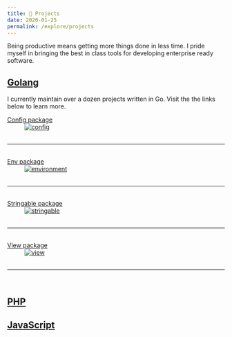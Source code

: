 ```yaml
---
title: 💼 Projects
date: 2020-01-25
permalink: /explore/projects
---
```


Being productive means getting more things done in less time. I pride myself in bringing the best in class tools for developing enterprise ready software.

## <a href="https://reglue4go.github.io" target="_blank">Golang</a>

I currently maintain over a dozen projects written in Go. Visit the the links below to learn more.

<dl>
  <dt>
  	<a href="https://reglue4go.github.io/config/" target="_blank">Config package</a>
 	<br/>
  </dt>
  <dd class="margin-0">
	<a href="https://reglue4go.github.io/config/" target="_blank">
		<img src="{{ '/assets/img/reglue4goConfig.png' | relative_url }}" alt="config" />
	</a>
  </dd>
  <br/><hr/><br/>

  <dt>
  	<a href="https://reglue4go.github.io/env/" target="_blank">Env package</a>
  	<br/>
  </dt>
  <dd class="margin-0">
	<a href="https://reglue4go.github.io/env/" target="_blank">
		<img src="{{ '/assets/img/reglue4goEnvironment.png' | relative_url }}" alt="environment" />
	</a>
  </dd>
  <br/><hr/><br/>

  <dt>
  	<a href="https://reglue4go.github.io/stringable/" target="_blank">Stringable package</a>
 	<br/>
  </dt>
  <dd class="margin-0">
	<a href="https://reglue4go.github.io/stringable/" target="_blank">
		<img src="{{ '/assets/img/reglue4goStringable.png' | relative_url }}" alt="stringable" />
	</a>
  </dd>
  <br/><hr/><br/>

  <dt>
  	<a href="https://reglue4go.github.io/view/" target="_blank">View package</a>
 	<br/>
  </dt>
  <dd class="margin-0">
	<a href="https://reglue4go.github.io/view/" target="_blank">
		<img src="{{ '/assets/img/reglue4goView.png' | relative_url }}" alt="view" />
	</a>
  </dd>
  <br/><hr/><br/>

</dl>

## <a href="https://github.com/reglue4php" target="_blank">PHP</a>

## <a href="https://github.com/reglue4js" target="_blank">JavaScript</a>

